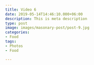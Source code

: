 ```yaml
---
title: Video 6
date: 2019-05-14T14:46:10.000+06:00
description: This is meta description
type: post
image: images/masonary-post/post-9.jpg
categories:
- Food
tags:
- Photos
- Food

---
```

